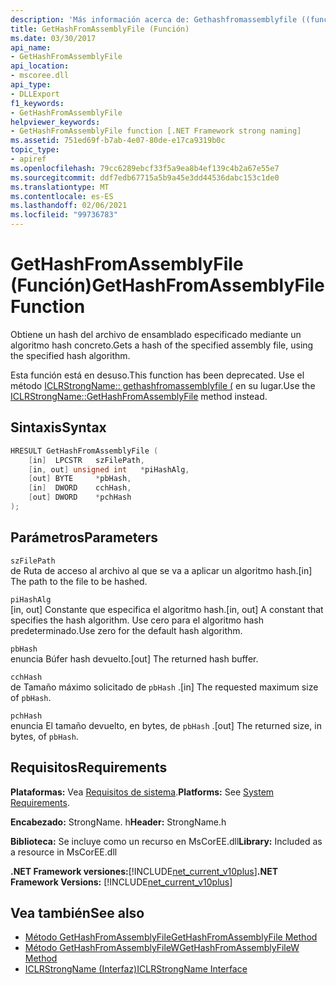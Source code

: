 ```yaml
---
description: 'Más información acerca de: Gethashfromassemblyfile ((función)'
title: GetHashFromAssemblyFile (Función)
ms.date: 03/30/2017
api_name:
- GetHashFromAssemblyFile
api_location:
- mscoree.dll
api_type:
- DLLExport
f1_keywords:
- GetHashFromAssemblyFile
helpviewer_keywords:
- GetHashFromAssemblyFile function [.NET Framework strong naming]
ms.assetid: 751ed69f-b7ab-4e07-80de-e17ca9319b0c
topic_type:
- apiref
ms.openlocfilehash: 79cc6289ebcf33f5a9ea8b4ef139c4b2a67e55e7
ms.sourcegitcommit: ddf7edb67715a5b9a45e3dd44536dabc153c1de0
ms.translationtype: MT
ms.contentlocale: es-ES
ms.lasthandoff: 02/06/2021
ms.locfileid: "99736783"
---
```

# <a name="gethashfromassemblyfile-function"></a><span data-ttu-id="106f7-103">GetHashFromAssemblyFile (Función)</span><span class="sxs-lookup"><span data-stu-id="106f7-103">GetHashFromAssemblyFile Function</span></span>

<span data-ttu-id="106f7-104">Obtiene un hash del archivo de ensamblado especificado mediante un algoritmo hash concreto.</span><span class="sxs-lookup"><span data-stu-id="106f7-104">Gets a hash of the specified assembly file, using the specified hash algorithm.</span></span>  
  
 <span data-ttu-id="106f7-105">Esta función está en desuso.</span><span class="sxs-lookup"><span data-stu-id="106f7-105">This function has been deprecated.</span></span> <span data-ttu-id="106f7-106">Use el método [ICLRStrongName:: gethashfromassemblyfile (](../hosting/iclrstrongname-gethashfromassemblyfile-method.md) en su lugar.</span><span class="sxs-lookup"><span data-stu-id="106f7-106">Use the [ICLRStrongName::GetHashFromAssemblyFile](../hosting/iclrstrongname-gethashfromassemblyfile-method.md) method instead.</span></span>  
  
## <a name="syntax"></a><span data-ttu-id="106f7-107">Sintaxis</span><span class="sxs-lookup"><span data-stu-id="106f7-107">Syntax</span></span>  
  
```cpp  
HRESULT GetHashFromAssemblyFile (  
    [in]  LPCSTR   szFilePath,  
    [in, out] unsigned int   *piHashAlg,  
    [out] BYTE     *pbHash,  
    [in]  DWORD    cchHash,  
    [out] DWORD    *pchHash  
);  
```  
  
## <a name="parameters"></a><span data-ttu-id="106f7-108">Parámetros</span><span class="sxs-lookup"><span data-stu-id="106f7-108">Parameters</span></span>  

 `szFilePath`  
 <span data-ttu-id="106f7-109">de Ruta de acceso al archivo al que se va a aplicar un algoritmo hash.</span><span class="sxs-lookup"><span data-stu-id="106f7-109">[in] The path to the file to be hashed.</span></span>  
  
 `piHashAlg`  
 <span data-ttu-id="106f7-110">[in, out] Constante que especifica el algoritmo hash.</span><span class="sxs-lookup"><span data-stu-id="106f7-110">[in, out] A constant that specifies the hash algorithm.</span></span> <span data-ttu-id="106f7-111">Use cero para el algoritmo hash predeterminado.</span><span class="sxs-lookup"><span data-stu-id="106f7-111">Use zero for the default hash algorithm.</span></span>  
  
 `pbHash`  
 <span data-ttu-id="106f7-112">enuncia Búfer hash devuelto.</span><span class="sxs-lookup"><span data-stu-id="106f7-112">[out] The returned hash buffer.</span></span>  
  
 `cchHash`  
 <span data-ttu-id="106f7-113">de Tamaño máximo solicitado de `pbHash` .</span><span class="sxs-lookup"><span data-stu-id="106f7-113">[in] The requested maximum size of `pbHash`.</span></span>  
  
 `pchHash`  
 <span data-ttu-id="106f7-114">enuncia El tamaño devuelto, en bytes, de `pbHash` .</span><span class="sxs-lookup"><span data-stu-id="106f7-114">[out] The returned size, in bytes, of `pbHash`.</span></span>  
  
## <a name="requirements"></a><span data-ttu-id="106f7-115">Requisitos</span><span class="sxs-lookup"><span data-stu-id="106f7-115">Requirements</span></span>  

 <span data-ttu-id="106f7-116">**Plataformas:** Vea [Requisitos de sistema](../../get-started/system-requirements.md).</span><span class="sxs-lookup"><span data-stu-id="106f7-116">**Platforms:** See [System Requirements](../../get-started/system-requirements.md).</span></span>  
  
 <span data-ttu-id="106f7-117">**Encabezado:** StrongName. h</span><span class="sxs-lookup"><span data-stu-id="106f7-117">**Header:** StrongName.h</span></span>  
  
 <span data-ttu-id="106f7-118">**Biblioteca:** Se incluye como un recurso en MsCorEE.dll</span><span class="sxs-lookup"><span data-stu-id="106f7-118">**Library:** Included as a resource in MsCorEE.dll</span></span>  
  
 <span data-ttu-id="106f7-119">**.NET Framework versiones:**[!INCLUDE[net_current_v10plus](../../../../includes/net-current-v10plus-md.md)]</span><span class="sxs-lookup"><span data-stu-id="106f7-119">**.NET Framework Versions:** [!INCLUDE[net_current_v10plus](../../../../includes/net-current-v10plus-md.md)]</span></span>  
  
## <a name="see-also"></a><span data-ttu-id="106f7-120">Vea también</span><span class="sxs-lookup"><span data-stu-id="106f7-120">See also</span></span>

- [<span data-ttu-id="106f7-121">Método GetHashFromAssemblyFile</span><span class="sxs-lookup"><span data-stu-id="106f7-121">GetHashFromAssemblyFile Method</span></span>](../hosting/iclrstrongname-gethashfromassemblyfile-method.md)
- [<span data-ttu-id="106f7-122">Método GetHashFromAssemblyFileW</span><span class="sxs-lookup"><span data-stu-id="106f7-122">GetHashFromAssemblyFileW Method</span></span>](../hosting/iclrstrongname-gethashfromassemblyfilew-method.md)
- [<span data-ttu-id="106f7-123">ICLRStrongName (Interfaz)</span><span class="sxs-lookup"><span data-stu-id="106f7-123">ICLRStrongName Interface</span></span>](../hosting/iclrstrongname-interface.md)
